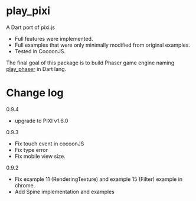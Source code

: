play_pixi
=========
A Dart port of pixi.js

* Full features were implemented.
* Full examples that were only minimally modified from original examples.
* Tested in CocoonJS.


The final goal of this package is to build Phaser game engine naming [play_phaser][1] in Dart lang.

Change log
==========
0.9.4
 * upgrade to PIXI v1.6.0

0.9.3
 * Fix touch event in cocoonJS
 * Fix type error
 * Fix mobile view size.

0.9.2
 * Fix example 11 (RenderingTexture) and example 15 (Filter) example in chrome.
 * Add Spine implementation and examples

[1]: https://github.com/playif/play_phaser